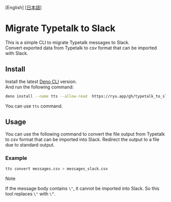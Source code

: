 <p>
  [English]
  [<a href="doc/README_ja.md">日本語</a>]
</p>

# Migrate Typetalk to Slack

This is a simple CLI to migrate Typetalk messages to Slack.\
Convert exported data from Typetalk to csv format that can be imported with
Slack.

## Install

Install the latest [Deno CLI](https://deno.com/) version.\
And run the following command:

```sh
deno install --name tts --allow-read  https://ryu.app/gh/typetalk_to_slack/cli.ts --reload
```

You can use `tts` command.

## Usage

You can use the following command to convert the file output from Typetalk to
csv format that can be imported into Slack. Redirect the output to a file due to
standard output.

### Example

```sh
tts convert messages.csv > messages_slack.csv
```

> [!NOTE]
> If the message body contains `\"`, it cannot be imported into Slack.
> So this tool replaces `\"` with `\“`.